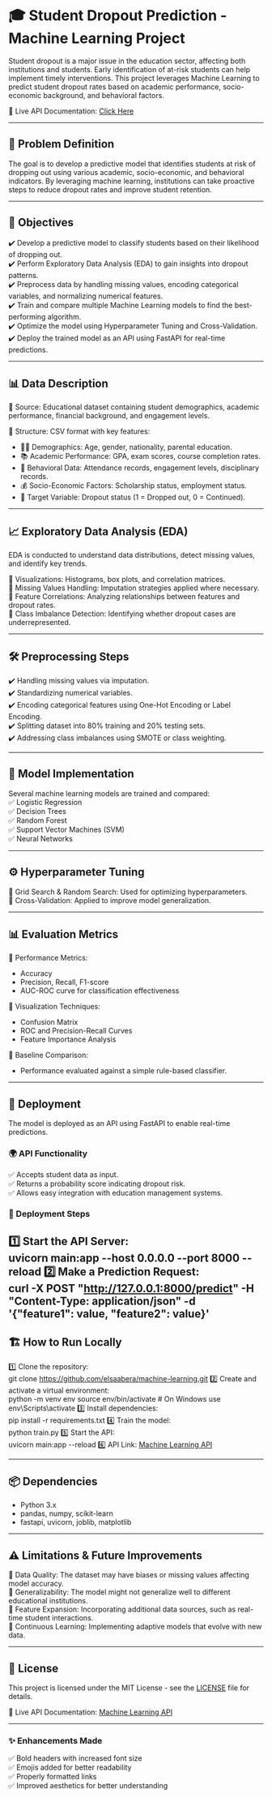 

# 🎓 Student Dropout Prediction - Machine Learning Project  

Student dropout is a major issue in the education sector, affecting both institutions and students. Early identification of at-risk students can help implement timely interventions. This project leverages Machine Learning to predict student dropout rates based on academic performance, socio-economic background, and behavioral factors.  

🔗 Live API Documentation: [Click Here](https://machine-learning-1gt1.onrender.com/docs)  

---

## 🚀 Problem Definition  
The goal is to develop a predictive model that identifies students at risk of dropping out using various academic, socio-economic, and behavioral indicators. By leveraging machine learning, institutions can take proactive steps to reduce dropout rates and improve student retention.  

---

## 🎯 Objectives  
✔️ Develop a predictive model to classify students based on their likelihood of dropping out.  
✔️ Perform Exploratory Data Analysis (EDA) to gain insights into dropout patterns.  
✔️ Preprocess data by handling missing values, encoding categorical variables, and normalizing numerical features.  
✔️ Train and compare multiple Machine Learning models to find the best-performing algorithm.  
✔️ Optimize the model using Hyperparameter Tuning and Cross-Validation.  
✔️ Deploy the trained model as an API using FastAPI for real-time predictions.  

---

## 📊 Data Description  
📌 Source: Educational dataset containing student demographics, academic performance, financial background, and engagement levels.  

📌 Structure: CSV format with key features:  
- 🧑‍🎓 Demographics: Age, gender, nationality, parental education.  
- 📚 Academic Performance: GPA, exam scores, course completion rates.  
- 📅 Behavioral Data: Attendance records, engagement levels, disciplinary records.  
- 💰 Socio-Economic Factors: Scholarship status, employment status.  
- 🎯 Target Variable: Dropout status (1 = Dropped out, 0 = Continued).  

---

## 📈 Exploratory Data Analysis (EDA)  
EDA is conducted to understand data distributions, detect missing values, and identify key trends.  

🔹 Visualizations: Histograms, box plots, and correlation matrices.  
🔹 Missing Values Handling: Imputation strategies applied where necessary.  
🔹 Feature Correlations: Analyzing relationships between features and dropout rates.  
🔹 Class Imbalance Detection: Identifying whether dropout cases are underrepresented.  

---

## 🛠 Preprocessing Steps  
✔️ Handling missing values via imputation.  
✔️ Standardizing numerical variables.  
✔️ Encoding categorical features using One-Hot Encoding or Label Encoding.  
✔️ Splitting dataset into 80% training and 20% testing sets.  
✔️ Addressing class imbalances using SMOTE or class weighting.  

---

## 🤖 Model Implementation  
Several machine learning models are trained and compared:  
✅ Logistic Regression  
✅ Decision Trees  
✅ Random Forest  
✅ Support Vector Machines (SVM)  
✅ Neural Networks  

---

## ⚙️ Hyperparameter Tuning  
🔹 Grid Search & Random Search: Used for optimizing hyperparameters.  
🔹 Cross-Validation: Applied to improve model generalization.  

---

## 📊 Evaluation Metrics  
🔹 Performance Metrics:  
   - Accuracy  
   - Precision, Recall, F1-score  
   - AUC-ROC curve for classification effectiveness  

🔹 Visualization Techniques:  
   - Confusion Matrix  
   - ROC and Precision-Recall Curves  
   - Feature Importance Analysis  

🔹 Baseline Comparison:  
   - Performance evaluated against a simple rule-based classifier.  

---

## 🚀 Deployment  
The model is deployed as an API using FastAPI to enable real-time predictions.  

### 🌍 API Functionality  
✅ Accepts student data as input.  
✅ Returns a probability score indicating dropout risk.  
✅ Allows easy integration with education management systems.
### 🔧 Deployment Steps  
1️⃣ Start the API Server:  
uvicorn main:app --host 0.0.0.0 --port 8000 --reload
2️⃣ Make a Prediction Request:  
curl -X POST "http://127.0.0.1:8000/predict" -H "Content-Type: application/json" -d '{"feature1": value, "feature2": value}'
---

## 🏗 How to Run Locally  
1️⃣ Clone the repository:  
git clone https://github.com/elsaabera/machine-learning.git
2️⃣ Create and activate a virtual environment:  
python -m venv env
source env/bin/activate  # On Windows use env\Scripts\activate
3️⃣ Install dependencies:  
pip install -r requirements.txt
4️⃣ Train the model:  
python train.py
5️⃣ Start the API:  
uvicorn main:app --reload
6️⃣ API Link: [Machine Learning API](https://machine-learning-1gt1.onrender.com/docs)  

---

## 📦 Dependencies  
- Python 3.x  
- pandas, numpy, scikit-learn  
- fastapi, uvicorn, joblib, matplotlib  

---

## ⚠️ Limitations & Future Improvements  
📌 Data Quality: The dataset may have biases or missing values affecting model accuracy.  
📌 Generalizability: The model might not generalize well to different educational institutions.  
📌 Feature Expansion: Incorporating additional data sources, such as real-time student interactions.  
📌 Continuous Learning: Implementing adaptive models that evolve with new data.  

---

## 📜 License  
This project is licensed under the MIT License - see the [LICENSE](LICENSE) file for details.  

🔗 Live API Documentation: [Machine Learning API](https://machine-learning-1gt1.onrender.com/docs)  

---

### ✨ Enhancements Made  
✅ Bold headers with increased font size  
✅ Emojis added for better readability  
✅ Properly formatted links  
✅ Improved aesthetics for better understanding  
